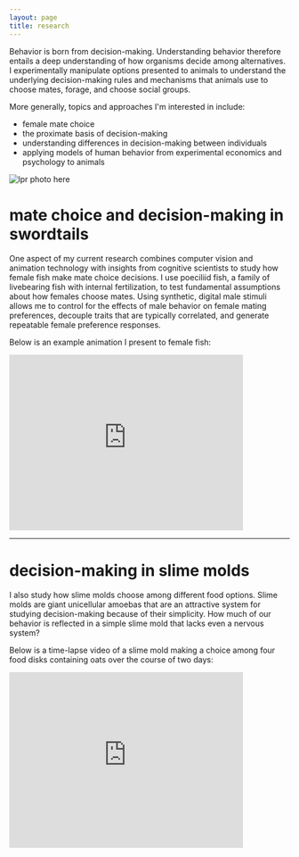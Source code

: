 ```yaml
---
layout: page
title: research
---
```


Behavior is born from decision-making. Understanding behavior therefore entails a deep understanding of how organisms decide among alternatives. I experimentally manipulate options presented to animals to understand the underlying decision-making rules and mechanisms that animals use to choose mates, forage, and choose social groups.

More generally, topics and approaches I'm interested in include:

- female mate choice   
- the proximate basis of decision-making   
- understanding differences in decision-making between individuals    
- applying models of human behavior from experimental economics and psychology to animals   




![lpr photo here](../files/photo2.jpg)

# mate choice and decision-making in swordtails

One aspect of my current research combines computer vision and animation technology with  insights from cognitive scientists to study how female fish make mate choice decisions. I use poeciliid fish, a family of livebearing fish with internal fertilization, to test fundamental assumptions about how females choose mates. Using synthetic, digital male stimuli allows me to control for the effects of male behavior on female mating preferences, decouple traits that are typically correlated, and generate repeatable female preference responses.

Below is an example animation I present to female fish:

 <iframe width="420" height="315" align="center" src="https://www.youtube.com/embed/H2EUgPXwRT0?rel=0" frameborder="0" allowfullscreen></iframe>

-----------------

# decision-making in slime molds

I also study how slime molds choose among different food options. Slime molds are giant unicellular amoebas that are an attractive system for studying decision-making because of their simplicity. How much of our behavior is reflected in a simple slime mold that lacks even a nervous system?

Below is a time-lapse video of a slime mold making a choice among four food disks containing oats over the course of two days:

<iframe width="420" height="315" src="https://www.youtube.com/embed/Jw7tkAYwTic?rel=0" frameborder="0" allowfullscreen></iframe>
